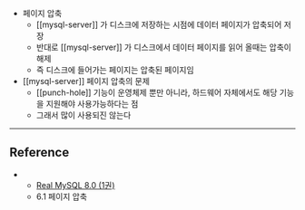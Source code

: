 - 페이지 압축
	- [[mysql-server]] 가 디스크에 저장하는 시점에 데이터 페이지가 압축되어 저장
	- 반대로 [[mysql-server]] 가 디스크에서 데이터 페이지를 읽어 올때는 압축이 해제
	- 즉 디스크에 들어가는 페이지는 압축된 페이지임
- [[mysql-server]] 페이지 압축의 문제
	- [[punch-hole]] 기능이 운영체제 뿐만 아니라, 하드웨어 자체에서도 해당 기능을 지원해야 사용가능하다는 점
	- 그래서 많이 사용되진 않는다

---
## Reference
 - - [Real MySQL 8.0 (1권)](https://product.kyobobook.co.kr/detail/S000001766482)
	- 6.1 페이지 압축